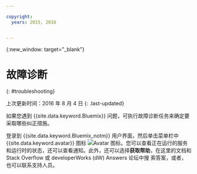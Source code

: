 ```yaml
---

copyright:
  years: 2015, 2016


---
```



{:new_window: target="_blank"}



# 故障诊断
{: #troubleshooting}

上次更新时间：2016 年 8 月 4 日
{: .last-updated}

如果您遇到 {{site.data.keyword.Bluemix}} 问题，可执行故障诊断任务来确定要采取哪些纠正措施。

登录到 {{site.data.keyword.Bluemix_notm}} 用户界面，然后单击菜单栏中 {{site.data.keyword.avatar}} 图标 ![Avatar 图标](images/account_support.svg)。您可以查看正在运行的服务和运行时的状态，还可以查看通知。此外，还可以选择**获取帮助**，在这里的文档和 Stack Overflow 或 developerWorks (dW) Answers 论坛中搜
索答案，或者，也可以联系支持人员。
